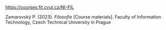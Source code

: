 https://courses.fit.cvut.cz/NI-FIL

Zamarovský P. (2023). _Filosofie_ [Course materials]. Faculty of Information Technology, Czech Technical University in Prague